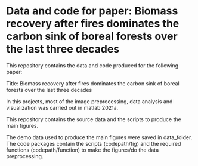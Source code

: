 # Data and code for paper: Biomass recovery after fires dominates the carbon sink of boreal forests over the last three decades
 
This repository contains the data and code produced for the following paper:

Title: Biomass recovery after fires dominates the carbon sink of boreal forests over the last three decades

In this projects, most of the image preprocessing, data analysis and visualization was carried out in matlab 2021a. 

This repository contains the source data and the scripts to produce the main figures.

The demo data used to produce the main figures were saved in data_folder.
The code packages contain the scripts (codepath/fig) and the required functions (codepath/function) to make the figures/do the data preprocessing.

